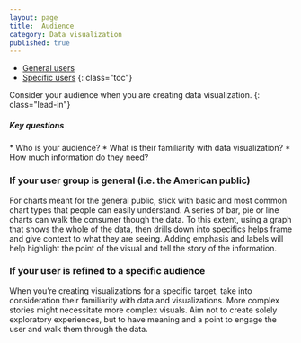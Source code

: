 ```yaml
---
layout: page
title:  Audience
category: Data visualization
published: true
---
```


- [General users](#general-users)
- [Specific users](#specific-users)
 {: class="toc"}


Consider your audience when you are creating data visualization.
{: class="lead-in"}

<h5>Key questions</h5>
* Who is your audience?
* What is their familiarity with data visualization?
* How much information do they need?


<h3 id="general-users">If your user group is general (i.e. the American public)</h3>
For charts meant for the general public, stick with basic and most common chart types that people can easily understand. A series of bar, pie or line charts can walk the consumer though the data. To this extent, using a graph that shows the whole of the data, then drills down into specifics helps frame and give context to what they are seeing. Adding emphasis and labels will help highlight the point of the visual and tell the story of the information.

<h3 id="specific-users">If your user is refined to a specific audience</h3>
When you’re creating visualizations for a specific target, take into consideration their familiarity with data and visualizations. More complex stories might necessitate more complex visuals. Aim not to create solely exploratory experiences, but to have meaning and a point to engage the user and walk them through the data.
